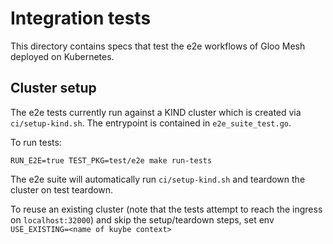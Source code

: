 # Integration tests
This directory contains specs that test the e2e workflows of Gloo Mesh deployed on Kubernetes.

## Cluster setup

The e2e tests currently run against a KIND cluster which is created via `ci/setup-kind.sh`. The entrypoint is contained in `e2e_suite_test.go`.

To run tests:

```shell script
RUN_E2E=true TEST_PKG=test/e2e make run-tests 
```

The e2e suite will automatically run `ci/setup-kind.sh` and teardown the cluster on test teardown.

To reuse an existing cluster (note that the tests attempt to reach the ingress on `localhost:32000`) and skip the 
setup/teardown steps, set env `USE_EXISTING=<name of kuybe context>`
